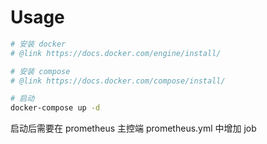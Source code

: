 # Usage

```bash
# 安装 docker
# @link https://docs.docker.com/engine/install/

# 安装 compose
# @link https://docs.docker.com/compose/install/

# 启动
docker-compose up -d
```

启动后需要在 prometheus 主控端 prometheus.yml 中增加 job